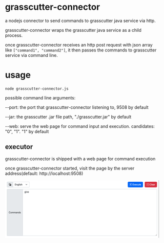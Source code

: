 # grasscutter-connector
a nodejs connector to send commands to grasscutter java service via http.

grasscutter-connector wraps the grasscutter java service as a child process.

once grasscutter-connector receives an http post request with json array like `["command1", "command2"]`, it then passes the commands to grasscutter service via command line.

# usage
```shell
node grasscutter-connector.js
```
possible command line arguments:

--port: the port that grasscutter-connector listening to, 9508 by default

--jar: the grasscutter .jar file path, "./grasscutter.jar" by default

--web: serve the web page for command input and execution. candidates: "0", "1". "1" by default

## executor
grasscutter-connector is shipped with a web page for command execution

once grasscutter-connector started, visit the page by the server address(default: http://localhost:9508)

![web-page](./web-page.png) 